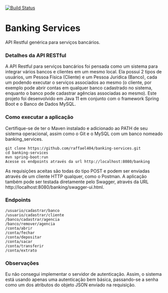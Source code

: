 [![Build Status](https://travis-ci.org/raffael404/banking-services.svg?branch=master)](https://travis-ci.org/raffael404/banking-services)

# Banking Services
API Restful genérica para serviços bancários.

### Detalhes da API RESTful
A API Restful para serviços bancários foi pensada como um sistema para integrar vários bancos e clientes em um mesmo local. Ela possui 2 tipos de usuários, um Pessoa Física (Cliente) e um Pessoa Jurídica (Banco), cada um podendo executar o serviços associados ao mesmo (o cliente, por exemplo pode abrir contas em qualquer banco cadastrado no sistema, enquanto o banco pode cadastrar agências associadas ao mesmo). Este projeto foi desenvolvido em Java 11 em conjunto com o framework Spring Boot e o Banco de Dados MySQL.

### Como executar a aplicação
Certifique-se de ter o Maven instalado e adicionado ao PATH de seu sistema operacional, assim como o Git e o MySQL com um banco nomeado banking_services.
```
git clone https://github.com/raffael404/banking-services.git
cd banking-services
mvn spring-boot:run
Acesse os endpoints através da url http://localhost:8080/banking
```
As requisições aceitas são todas do tipo POST e podem ser enviadas através de um cliente HTTP qualquer, como o Postman. A aplicação também pode ser testada diretamente pelo Swagger, através da URL http://localhost:8080/banking/swagger-ui.html.
### Endpoints
```
/usuario/cadastrar/banco
/usuario/cadastrar/cliente
/banco/cadastrar/agencia
/banco/remover/agencia
/conta/abrir
/conta/fechar
/conta/depositar
/conta/sacar
/conta/transferir
/conta/extrato
```

### Observações
Eu não consegui implementar o servidor de autenticação. Assim, o sistema está usando apenas uma autenticação bem básica, passando-se a senha como um dos atributos do objeto JSON enviado na requisição.